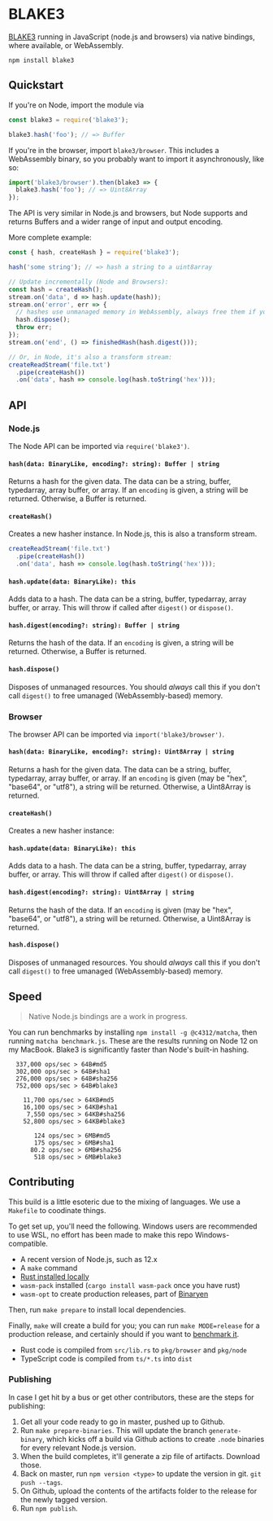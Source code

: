 # BLAKE3

[BLAKE3](https://github.com/BLAKE3-team/BLAKE3) running in JavaScript (node.js and browsers) via native bindings, where available, or WebAssembly.

```
npm install blake3
```

## Quickstart

If you're on Node, import the module via

```js
const blake3 = require('blake3');

blake3.hash('foo'); // => Buffer
```

If you're in the browser, import `blake3/browser`. This includes a WebAssembly binary, so you probably want to import it asynchronously, like so:

```js
import('blake3/browser').then(blake3 => {
  blake3.hash('foo'); // => Uint8Array
});
```

The API is very similar in Node.js and browsers, but Node supports and returns Buffers and a wider range of input and output encoding.

More complete example:

```js
const { hash, createHash } = require('blake3');

hash('some string'); // => hash a string to a uint8array

// Update incrementally (Node and Browsers):
const hash = createHash();
stream.on('data', d => hash.update(hash));
stream.on('error', err => {
  // hashes use unmanaged memory in WebAssembly, always free them if you don't digest()!
  hash.dispose();
  throw err;
});
stream.on('end', () => finishedHash(hash.digest()));

// Or, in Node, it's also a transform stream:
createReadStream('file.txt')
  .pipe(createHash())
  .on('data', hash => console.log(hash.toString('hex')));
```

## API

### Node.js

The Node API can be imported via `require('blake3')`.

#### `hash(data: BinaryLike, encoding?: string): Buffer | string`

Returns a hash for the given data. The data can be a string, buffer, typedarray, array buffer, or array. If an `encoding` is given, a string will be returned. Otherwise, a Buffer is returned.

#### `createHash()`

Creates a new hasher instance. In Node.js, this is also a transform stream.

```js
createReadStream('file.txt')
  .pipe(createHash())
  .on('data', hash => console.log(hash.toString('hex')));
```

#### `hash.update(data: BinaryLike): this`

Adds data to a hash. The data can be a string, buffer, typedarray, array buffer, or array. This will throw if called after `digest()` or `dispose()`.

#### `hash.digest(encoding?: string): Buffer | string`

Returns the hash of the data. If an `encoding` is given, a string will be returned. Otherwise, a Buffer is returned.

#### `hash.dispose()`

Disposes of unmanaged resources. You should _always_ call this if you don't call `digest()` to free umanaged (WebAssembly-based) memory.

### Browser

The browser API can be imported via `import('blake3/browser')`.

#### `hash(data: BinaryLike, encoding?: string): Uint8Array | string`

Returns a hash for the given data. The data can be a string, buffer, typedarray, array buffer, or array. If an `encoding` is given (may be "hex", "base64", or "utf8"), a string will be returned. Otherwise, a Uint8Array is returned.

#### `createHash()`

Creates a new hasher instance:

#### `hash.update(data: BinaryLike): this`

Adds data to a hash. The data can be a string, buffer, typedarray, array buffer, or array. This will throw if called after `digest()` or `dispose()`.

#### `hash.digest(encoding?: string): Uint8Array | string`

Returns the hash of the data. If an `encoding` is given (may be "hex", "base64", or "utf8"), a string will be returned. Otherwise, a Uint8Array is returned.

#### `hash.dispose()`

Disposes of unmanaged resources. You should _always_ call this if you don't call `digest()` to free umanaged (WebAssembly-based) memory.

## Speed

> Native Node.js bindings are a work in progress.

You can run benchmarks by installing `npm install -g @c4312/matcha`, then running `matcha benchmark.js`. These are the results running on Node 12 on my MacBook. Blake3 is significantly faster than Node's built-in hashing.

```
  337,000 ops/sec > 64B#md5
  302,000 ops/sec > 64B#sha1
  276,000 ops/sec > 64B#sha256
  752,000 ops/sec > 64B#blake3

    11,700 ops/sec > 64KB#md5
    16,100 ops/sec > 64KB#sha1
     7,550 ops/sec > 64KB#sha256
    52,800 ops/sec > 64KB#blake3

       124 ops/sec > 6MB#md5
       175 ops/sec > 6MB#sha1
      80.2 ops/sec > 6MB#sha256
       518 ops/sec > 6MB#blake3
```

## Contributing

This build is a little esoteric due to the mixing of languages. We use a `Makefile` to coodinate things.

To get set up, you'll need the following. Windows users are recommended to use WSL, no effort has been made to make this repo Windows-compatible.

- A recent version of Node.js, such as 12.x
- A `make` command
- [Rust installed locally](https://rustup.rs/)
- `wasm-pack` installed (`cargo install wasm-pack` once you have rust)
- `wasm-opt` to create production releases, part of [Binaryen](https://github.com/WebAssembly/binaryen)

Then, run `make prepare` to install local dependencies.

Finally, `make` will create a build for you; you can run `make MODE=release` for a production release, and certainly should if you want to [benchmark it](#speed).

- Rust code is compiled from `src/lib.rs` to `pkg/browser` and `pkg/node`
- TypeScript code is compiled from `ts/*.ts` into `dist`

### Publishing

In case I get hit by a bus or get other contributors, these are the steps for publishing:

1. Get all your code ready to go in master, pushed up to Github.
2. Run `make prepare-binaries`. This will update the branch `generate-binary`, which kicks off a build via Github actions to create `.node` binaries for every relevant Node.js version.
3. When the build completes, it'll generate a zip file of artifacts. Download those.
4. Back on master, run `npm version <type>` to update the version in git. `git push --tags`.
5. On Github, upload the contents of the artifacts folder to the release for the newly tagged version.
6. Run `npm publish`.
